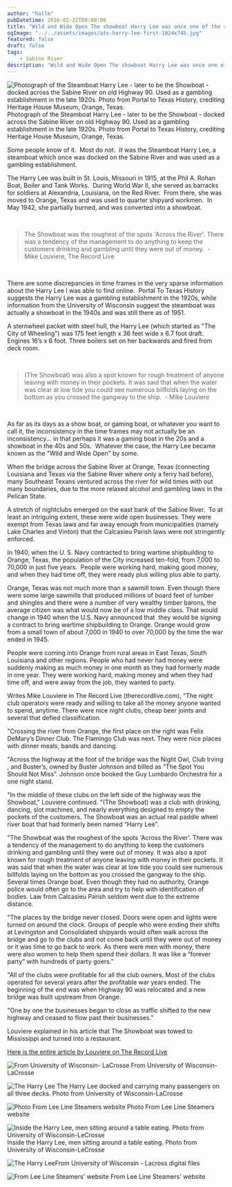 ```yaml
---
author: "hallm"
pubDatetime: 2016-02-22T00:00:00
title: "Wild and Wide Open The showboat Harry Lee was once one of the roughest spots on the Sabine River"
ogImage: "../../assets/images/ats-harry-lee-first-1024x745.jpg"
featured: false
draft: false
tags: 
    - Sabine River
description: "Wild and Wide Open The showboat Harry Lee was once one of the roughest spots on the Sabine River"
---
```


![Photograph of the Steamboat Harry Lee - later to be the Showboat - docked across the Sabine River on old Highway 90. Used as a gambling establishment in the late 1920s. Photo from Portal to Texas History, crediting Heritage House Museum, Orange, Texas. ](@assets/images/ats-harry-lee-first-1024x745.jpg) Photograph of the Steamboat Harry Lee - later to be the Showboat - docked across the Sabine River on old Highway 90. Used as a gambling establishment in the late 1920s. Photo from Portal to Texas History, crediting Heritage House Museum, Orange, Texas.

Some people know of it.  Most do not.  _It_ was the Steamboat Harry Lee, a steamboat which once was docked on the Sabine River and was used as a gambling establishment.

<!--more-->

The Harry Lee was built in St. Louis, Missouri in 1915, at the Phil A. Rohan Boat, Boiler and Tank Works.  During World War II, she served as barracks for soldiers at Alexandria, Louisiana, on the Red River.  From there, she was moved to Orange, Texas and was used to quarter shipyard workmen.  In May 1942, she partially burned, and was converted into a showboat.

 

> The Showboat was the roughest of the spots 'Across the River'. There was a tendency of the management to do anything to keep the customers drinking and gambling until they were out of money.  - Mike Louviere, The Record Live

 

There are some discrepancies in time frames in the very sparse information about the Harry Lee I was able to find online.  Portal To Texas History suggests the Harry Lee was a gambling establishment in the 1920s, while information from the University of Wisconsin suggest the steamboat was actually a showboat in the 1940s and was still there as of 1951.

A sternwheel packet with steel hull, the Harry Lee (which started as "The City of Wheeling") was 175 feet length x 36 feet wide x 6.7 foot draft. Engines 16’s x 6 foot. Three boilers set on her backwards and fired from deck room.

 

> (The Showboat) was also a spot known for rough treatment of anyone leaving with money in their pockets. It was said that when the water was clear at low tide you could see numerous billfolds laying on the bottom as you crossed the gangway to the ship.  - Mike Louviere

 

As far as its days as a show boat, or gaming boat, or whatever you want to call it, the inconsistency in the time frames may not actually be an inconsistency... in that perhaps it was a gaming boat in the 20s and a showboat in the 40s and 50s.  Whatever the case, the Harry Lee became known as the "Wild and Wide Open" by some.

When the bridge across the Sabine River at Orange, Texas (connecting Louisiana and Texas via the Sabine River where only a ferry had before), many Southeast Texans ventured across the river for wild times with out many boundaries, due to the more relaxed alcohol and gambling laws in the Pelican State.

A stretch of nightclubs emerged on the east bank of the Sabine River.  To at least an intriguing extent, these were wide open businesses. They were exempt from Texas laws and far away enough from municipalities (namely Lake Charles and Vinton) that the Calcasieu Parish laws were not stringently enforced.

In 1940, when the U. S. Navy contracted to bring wartime shipbuilding to Orange, Texas, the population of the City increased ten-fold, from 7,000 to 70,000 in just five years.  People were working hard, making good money, and when they had time off, they were ready plus willing plus able to party.

Orange, Texas was not much more than a sawmill town. Even though there were some large sawmills that produced millions of board feet of lumber and shingles and there were a number of very wealthy timber barons, the average citizen was what would now be of a low middle class. That would change in 1940 when the U.S. Navy announced that  they would be signing a contract to bring wartime shipbuilding to Orange. Orange would grow from a small town of about 7,000 in 1940 to over 70,000 by the time the war ended in 1945.

People were coming into Orange from rural areas in East Texas, South Louisiana and other regions. People who had never had money were suddenly making as much money in one month as they had formerly made in one year. They were working hard, making money and when they had time off, and were away from the job, they wanted to party.

Writes Mike Louviere in The Record Live (therecordlive.com), "The night club operators were ready and willing to take all the money anyone wanted to spend, anytime. There were nice night clubs, cheap beer joints and several that defied classification.

"Crossing the river from Orange, the first place on the right was Felix DeMary’s Dinner Club. The Flamingo Club was next. They were nice places with dinner meals, bands and dancing.

"Across the highway at the foot of the bridge was the Night Owl, Club Irving , and Buster’s, owned by Buster Johnson and billed as “The Spot You Should Not Miss”. Johnson once booked the Guy Lumbardo Orchestra for a one night stand.

"In the middle of these clubs on the left side of the highway was the Showboat," Louviere continued. "(The Showboat) was a club with drinking, dancing, slot machines, and nearly everything designed to empty the pockets of the customers. The Showboat was an actual real paddle wheel river boat that had formerly been named “Harry Lee”.

"The Showboat was the roughest of the spots 'Across the River'. There was a tendency of the management to do anything to keep the customers drinking and gambling until they were out of money. It was also a spot known for rough treatment of anyone leaving with money in their pockets. It was said that when the water was clear at low tide you could see numerous billfolds laying on the bottom as you crossed the gangway to the ship. Several times Orange boat. Even though they had no authority, Orange police would often go to the area and try to help with identification of bodies. Law from Calcasieu Parish seldom went due to the extreme distance.

"The places by the bridge never closed. Doors were open and lights were turned on around the clock. Groups of people who were ending their shifts at Levingston and Consolidated shipyards would often walk across the bridge and go to the clubs and not come back until they were out of money or it was time to go back to work. As there were men with money, there were also women to help them spend their dollars. It was like a “forever party” with hundreds of party goers."

"All of the clubs were profitable for all the club owners. Most of the clubs operated for several years after the profitable war years ended. The beginning of the end was when Highway 90 was relocated and a new bridge was built upstream from Orange. 

"One by one the businesses began to close as traffic shifted to the new highway and ceased to flow past their businesses."

Louviere explained in his article that The Showboat was towed to Mississippi and turned into a restaurant.

[Here is the entire article by Louviere on The Record Live](http://therecordlive.com/2015/02/17/across-the-river-back-in-the-day/)

![From University of Wisconsin- LaCrosse](@assets/images/ats-harry-lee6-1024x738.jpg) From University of Wisconsin- LaCrosse

![The Harry Lee](@assets/images/ats-harry-lee2-1024x781.jpg) The Harry Lee docked and carrying many passengers on all three decks. Photo from University of Wisconsin-LaCrosse

![Photo From Lee Line Steamers website](@assets/images/ats-lee-line-1024x546.jpg) Photo From Lee Line Steamers website

![Inside the Harry Lee, men sitting around a table eating. Photo from University of Wisconsin-LeCrosse](@assets/images/ats-harry-lee7-1024x671.jpg) Inside the Harry Lee, men sitting around a table eating. Photo from University of Wisconsin-LeCrosse

![The Harry Lee](@assets/images/ats-harry-lee-1024x580.jpg)From University of Wisconsin - Lacross digital files

![From Lee Line Steamers' website](@assets/images/ats-harry-new-1024x819.jpg) From Lee Line Steamers' website